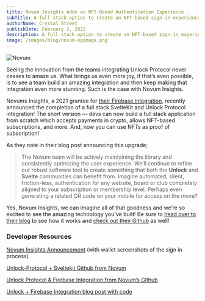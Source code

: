 ```yaml
---
title: Novum Insights Adds an NFT-Based Authentication Experience
subTitle: A full stack option to create an NFT-based sign-in experience for your community
authorName: Crystal Street
publishDate: February 2, 2022
description: A full stack option to create an NFT-based sign-in experience for your community.
image: /images/blog/novum-ogimage.png
---
```


![Novum](/images/blog/novum-ogimage.png)

Seeing the innovation from the teams integrating Unlock Protocol never ceases to amaze us. What brings us even more joy, if that’s even possible, is to see a team build an amazing integration and then keep making that integration even more stunning. Such is the case with Novum Insights.

Novums Insights, a 2021 grantee for [their Firebase integration](https://github.com/novum-insights/unlock-protocol-firebase/issues), recently announced the completion of a full stack SvelteKit and Unlock Protocol integration! The short version — devs can now build a full stack application from scratch which accepts payments in crypto, allows NFT-based subscriptions, and more. And, now you can use NFTs as proof of subscription!

As they note in their blog post announcing this upgrade;

> The Novum team will be actively maintaining the library and consistently optimizing the user experience. We’ll continue to refine our robust software tool to create something that both the **Unlock** and **Svelte** communities can benefit from. Imagine automated, silent, friction-less, authentication for any website, board or club completely aligned to your subscription or membership level. Perhaps even generating a related QR code on your mobile for access on the move?

Yes, Novum Insights, we can imagine all of that goodness and we’re so excited to see the amazing technology you’ve built! Be sure to [head over to their blog](https://novuminsights.com/post/f0cff3e7-6f0a-4b99-bcef-a5a0b423e10d/) to see how it works and [check out their Github](https://github.com/novum-insights/sveltekit-unlock-firebase) as well!

### Developer Resources

[Novum Insights Announcement](https://novuminsights.com/post/f0cff3e7-6f0a-4b99-bcef-a5a0b423e10d/) (with wallet screenshots of the sign in process)

[Unlock-Protocol + Sveltekit Github from Novum](https://github.com/novum-insights/sveltekit-unlock-firebase)

[Unlock Protocol & Firebase Integration from Novum’s Github](https://github.com/novum-insights/unlock-protocol-firebase)

[Unlock + Firebase Integration blog post with code](https://unlock-protocol.com/blog/firebase-integration)
